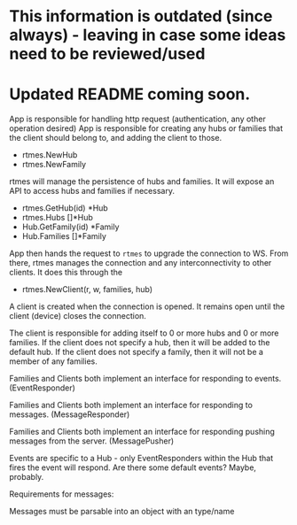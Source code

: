 # This information is outdated (since always) - leaving in case some ideas need to be reviewed/used
# Updated README coming soon.

App is responsible for handling http request (authentication, any other operation desired)
App is responsible for creating any hubs or families that the client should belong to, and adding the client to those.

 - rtmes.NewHub
 - rtmes.NewFamily

rtmes will manage the persistence of hubs and families.  It will expose an API to access hubs and families if necessary.

 - rtmes.GetHub(id) *Hub
 - rtmes.Hubs []*Hub
 - Hub.GetFamily(id) *Family
 - Hub.Families []*Family

App then hands the request to `rtmes` to upgrade the connection to WS.  From there, rtmes manages the connection and any interconnectivity to other clients.  It does this through the

- rtmes.NewClient(r, w, families, hub)

A client is created when the connection is opened.  It remains open until the client (device) closes the connection.

The client is responsible for adding itself to 0 or more hubs and 0 or more families.
If the client does not specify a hub, then it will be added to the default hub.
If the client does not specify a family, then it will not be a member of any families.

Families and Clients both implement an interface for responding to events. (EventResponder)

Families and Clients both implement an interface for responding to messages. (MessageResponder)

Families and Clients both implement an interface for responding pushing messages from the server. (MessagePusher)

Events are specific to a Hub - only EventResponders within the Hub that fires the event will respond.
Are there some default events?  Maybe, probably.

Requirements for messages:

Messages must be parsable into an object with an type/name



